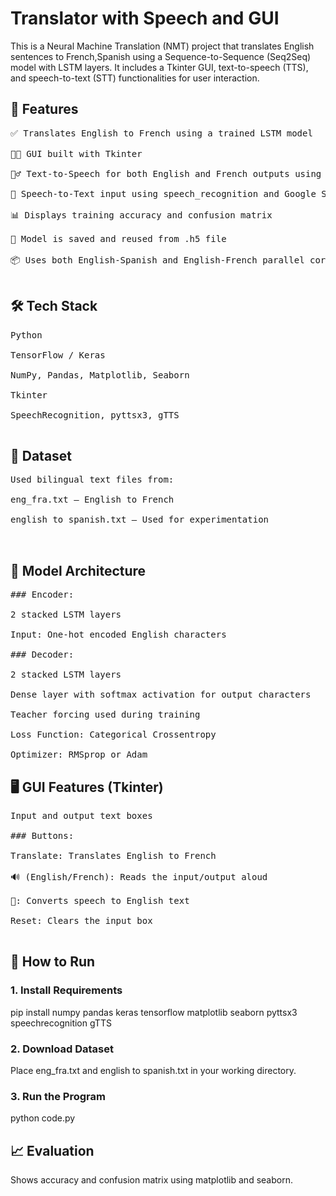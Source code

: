 # Translator with Speech and GUI
This is a Neural Machine Translation (NMT) project that translates English sentences to French,Spanish using a Sequence-to-Sequence (Seq2Seq) model with LSTM layers. It includes a Tkinter GUI, text-to-speech (TTS), and speech-to-text (STT) functionalities for user interaction.

## 🚀 Features
<pre>
✅ Translates English to French using a trained LSTM model

🧑‍💻 GUI built with Tkinter

🧏‍♂️ Text-to-Speech for both English and French outputs using pyttsx3

🎤 Speech-to-Text input using speech_recognition and Google Speech API

📊 Displays training accuracy and confusion matrix

💾 Model is saved and reused from .h5 file

📦 Uses both English-Spanish and English-French parallel corpora (only 10 examples for demo)

</pre>

## 🛠️ Tech Stack
<pre>
Python

TensorFlow / Keras

NumPy, Pandas, Matplotlib, Seaborn

Tkinter

SpeechRecognition, pyttsx3, gTTS

</pre>
## 📁 Dataset
<pre>
Used bilingual text files from:

eng_fra.txt – English to French

english to spanish.txt – Used for experimentation

  
</pre>


## 🧠 Model Architecture
<pre>
### Encoder:

2 stacked LSTM layers

Input: One-hot encoded English characters

### Decoder:

2 stacked LSTM layers

Dense layer with softmax activation for output characters

Teacher forcing used during training

Loss Function: Categorical Crossentropy

Optimizer: RMSprop or Adam
</pre>

## 🖥️ GUI Features (Tkinter)
<pre>
Input and output text boxes

### Buttons:

Translate: Translates English to French

🔊 (English/French): Reads the input/output aloud

🎤: Converts speech to English text

Reset: Clears the input box

</pre>


## 🧪 How to Run

### 1. Install Requirements

pip install numpy pandas keras tensorflow matplotlib seaborn pyttsx3 speechrecognition gTTS

### 2. Download Dataset
Place eng_fra.txt and english to spanish.txt in your working directory.

### 3. Run the Program
python code.py

## 📈 Evaluation
Shows accuracy and confusion matrix using matplotlib and seaborn.



